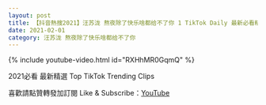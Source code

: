 ```yaml
---
layout: post
title: 【抖音熱搜2021】汪苏泷 熬夜除了快乐啥都给不了你 1 TikTok Daily 最新必看精選合集2021 02 01
date: 2021-02-01
category: 汪苏泷 熬夜除了快乐啥都给不了你
---
```


{% include youtube-video.html id="RXHhMR0GqmQ" %}

2021必看 最新精選 Top TikTok Trending Clips

喜歡請點贊轉發加訂閱 Like & Subscribe：[YouTube](https://www.youtube.com/channel/UCAoR7VcanIPd04uEq_GIylA/videos)

